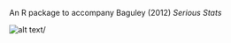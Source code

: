 An R package to accompany Baguley (2012) *Serious Stats*

![alt text](https://image.ibb.co/eahsNx/serious_Stats.png "seriousStats logo")/
